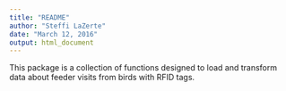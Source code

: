 ```yaml
---
title: "README"
author: "Steffi LaZerte"
date: "March 12, 2016"
output: html_document
---
```


This package is a collection of functions designed to load and transform data about feeder visits from birds with RFID tags.
